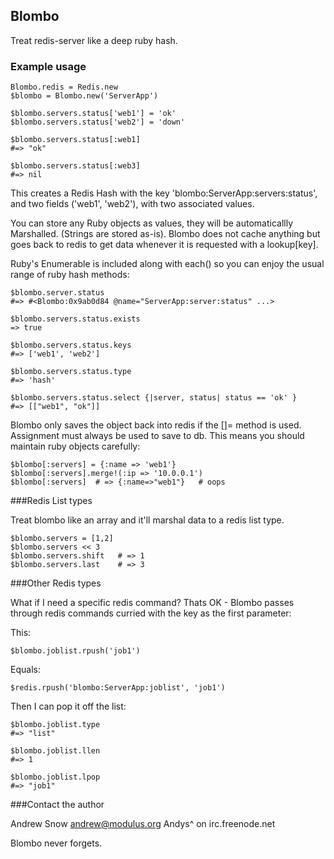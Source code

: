 ## Blombo

Treat redis-server like a deep ruby hash.


### Example usage

    Blombo.redis = Redis.new
    $blombo = Blombo.new('ServerApp')

    $blombo.servers.status['web1'] = 'ok'
    $blombo.servers.status['web2'] = 'down'

    $blombo.servers.status[:web1]
    #=> "ok" 

    $blombo.servers.status[:web3]
    #=> nil 

This creates a Redis Hash with the key 'blombo:ServerApp:servers:status',
and two fields ('web1', 'web2'), with two associated values.

You can store any Ruby objects as values, they will be automaticallly
Marshalled.  (Strings are stored as-is).  Blombo does not cache anything but
goes back to redis to get data whenever it is requested with a lookup[key].

Ruby's Enumerable is included along with each() so you can enjoy the usual
range of ruby hash methods:

    $blombo.server.status
    #=> #<Blombo:0x9ab0d84 @name="ServerApp:server:status" ...>

    $blombo.servers.status.exists
    => true 

    $blombo.servers.status.keys
    #=> ['web1', 'web2']

    $blombo.servers.status.type
    #=> 'hash'  

    $blombo.servers.status.select {|server, status| status == 'ok' }
    #=> [["web1", "ok"]] 


Blombo only saves the object back into redis if the []= method is used. 
Assignment must always be used to save to db.  This means you should
maintain ruby objects carefully:

    $blombo[:servers] = {:name => 'web1'}
    $blombo[:servers].merge!(:ip => '10.0.0.1')
    $blombo[:servers]  # => {:name=>"web1"}   # oops


###Redis List types

Treat blombo like an array and it'll marshal data to a redis list type.

    $blombo.servers = [1,2]
    $blombo.servers << 3
    $blombo.servers.shift   # => 1
    $blombo.servers.last    # => 3



###Other Redis types

What if I need a specific redis command?  Thats OK - Blombo passes through
redis commands curried with the key as the first parameter:

This:    

    $blombo.joblist.rpush('job1')

Equals:

    $redis.rpush('blombo:ServerApp:joblist', 'job1')

Then I can pop it off the list:

    $blombo.joblist.type
    #=> "list" 

    $blombo.joblist.llen
    #=> 1 

    $blombo.joblist.lpop
    #=> "job1" 






###Contact the author

Andrew Snow <andrew@modulus.org>
Andys^ on irc.freenode.net


Blombo never forgets.
